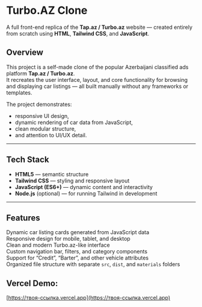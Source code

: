 # Turbo.AZ Clone

A full front-end replica of the **Tap.az / Turbo.az** website — created entirely from scratch using **HTML**, **Tailwind CSS**, and **JavaScript**.

## Overview

This project is a self-made clone of the popular Azerbaijani classified ads platform **Tap.az / Turbo.az**.  
It recreates the user interface, layout, and core functionality for browsing and displaying car listings — all built manually without any frameworks or templates.

The project demonstrates:
- responsive UI design,
- dynamic rendering of car data from JavaScript,
- clean modular structure,
- and attention to UI/UX detail.

---

## Tech Stack

- **HTML5** — semantic structure  
- **Tailwind CSS** — styling and responsive layout  
- **JavaScript (ES6+)** — dynamic content and interactivity  
- **Node.js** (optional) — for running Tailwind in development

---

## Features

Dynamic car listing cards generated from JavaScript data  
Responsive design for mobile, tablet, and desktop  
Clean and modern Turbo.az-like interface  
Custom navigation bar, filters, and category components  
Support for “Credit”, “Barter”, and other vehicle attributes  
Organized file structure with separate `src`, `dist`, and `materials` folders  

## Vercel Demo:
[https://твоя-ссылка.vercel.app](https://твоя-ссылка.vercel.app)


